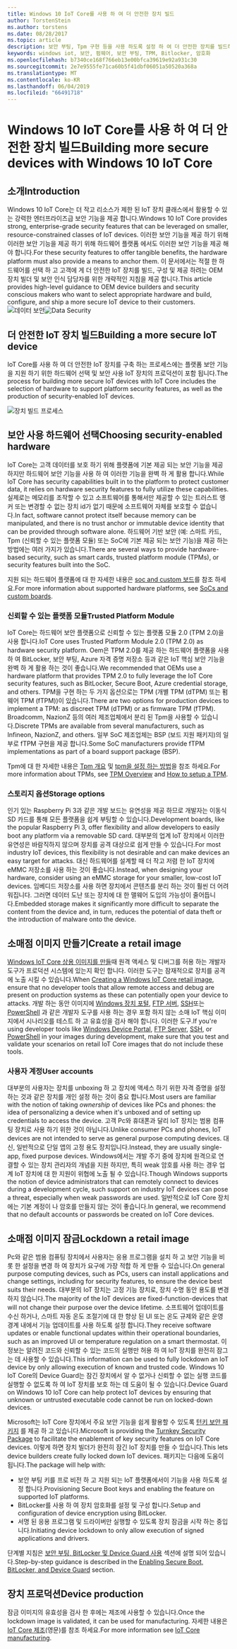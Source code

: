 ```yaml
---
title: Windows 10 IoT Core를 사용 하 여 더 안전한 장치 빌드
author: TorstenStein
ms.author: torstens
ms.date: 08/28/2017
ms.topic: article
description: 보안 부팅, Tpm 구현 등을 사용 하도록 설정 하 여 더 안전한 장치를 빌드하는 방법을 알아봅니다.
keywords: windows iot, 보안, 펌웨어, 보안 부팅, TPM, Bitlocker, 암호화
ms.openlocfilehash: b7340ce168f766eb13e00bfca39619e92a931c30
ms.sourcegitcommit: 2e7e9555fe71ca60b5f41dbf06051a50520a368a
ms.translationtype: MT
ms.contentlocale: ko-KR
ms.lasthandoff: 06/04/2019
ms.locfileid: "66491718"
---
```

# <a name="building-more-secure-devices-with-windows-10-iot-core"></a><span data-ttu-id="84272-104">Windows 10 IoT Core를 사용 하 여 더 안전한 장치 빌드</span><span class="sxs-lookup"><span data-stu-id="84272-104">Building more secure devices with Windows 10 IoT Core</span></span>

## <a name="introduction"></a><span data-ttu-id="84272-105">소개</span><span class="sxs-lookup"><span data-stu-id="84272-105">Introduction</span></span>  

<span data-ttu-id="84272-106">Windows 10 IoT Core는 더 작고 리소스가 제한 된 IoT 장치 클래스에서 활용할 수 있는 강력한 엔터프라이즈급 보안 기능을 제공 합니다.</span><span class="sxs-lookup"><span data-stu-id="84272-106">Windows 10 IoT Core provides strong, enterprise-grade security features that can be leveraged on smaller, resource-constrained classes of IoT devices.</span></span> <span data-ttu-id="84272-107">이러한 보안 기능을 제공 하기 위해 이러한 보안 기능을 제공 하기 위해 하드웨어 플랫폼 에서도 이러한 보안 기능을 제공 해야 합니다.</span><span class="sxs-lookup"><span data-stu-id="84272-107">For these security features to offer tangible benefits, the hardware platform must also provide a means to anchor them.</span></span> <span data-ttu-id="84272-108">이 문서에서는 적절 한 하드웨어를 선택 하 고 고객에 게 더 안전한 IoT 장치를 빌드, 구성 및 제공 하려는 OEM 장치 빌더 및 보안 인식 담당자를 위한 개략적인 지침을 제공 합니다.</span><span class="sxs-lookup"><span data-stu-id="84272-108">This article provides high-level guidance to OEM device builders and security conscious makers who want to select appropriate hardware and build, configure, and ship a more secure IoT device to their customers.</span></span>
<span data-ttu-id="84272-109">![데이터 보안](../media/SecurityFlowAndCertificates/DataRestExecutionMotion.png)</span><span class="sxs-lookup"><span data-stu-id="84272-109">![Data Security](../media/SecurityFlowAndCertificates/DataRestExecutionMotion.png)</span></span>

## <a name="building-a-more-secure-iot-device"></a><span data-ttu-id="84272-110">더 안전한 IoT 장치 빌드</span><span class="sxs-lookup"><span data-stu-id="84272-110">Building a more secure IoT device</span></span>  
<span data-ttu-id="84272-111">IoT Core를 사용 하 여 더 안전한 IoT 장치를 구축 하는 프로세스에는 플랫폼 보안 기능을 지원 하기 위한 하드웨어 선택 및 보안 사용 IoT 장치의 프로덕션이 포함 됩니다.</span><span class="sxs-lookup"><span data-stu-id="84272-111">The process for building more secure IoT devices with IoT Core includes the selection of hardware to support platform security features, as well as the production of security-enabled IoT devices.</span></span>

![장치 빌드 프로세스](../media/SecurityFlowAndCertificates/DeviceBuildProcess.png)


## <a name="choosing-security-enabled-hardware"></a><span data-ttu-id="84272-113">보안 사용 하드웨어 선택</span><span class="sxs-lookup"><span data-stu-id="84272-113">Choosing security-enabled hardware</span></span>
<span data-ttu-id="84272-114">IoT Core는 고객 데이터를 보호 하기 위해 플랫폼에 기본 제공 되는 보안 기능을 제공 하지만 하드웨어 보안 기능을 사용 하 여 이러한 기능을 완벽 하 게 활용 합니다.</span><span class="sxs-lookup"><span data-stu-id="84272-114">While IoT Core has security capabilities built in to the platform to protect customer data, it relies on hardware security features to fully utilize these capabilities.</span></span> <span data-ttu-id="84272-115">실제로는 메모리를 조작할 수 있고 소프트웨어를 통해서만 제공할 수 있는 트러스트 앵커 또는 변경할 수 없는 장치 id가 없기 때문에 소프트웨어 자체를 보호할 수 없습니다.</span><span class="sxs-lookup"><span data-stu-id="84272-115">In fact, software cannot protect itself because memory can be manipulated, and there is no trust anchor or immutable device identity that can be provided through software alone.</span></span> <span data-ttu-id="84272-116">하드웨어 기반 보안 (예: 스마트 카드, Tpm (신뢰할 수 있는 플랫폼 모듈) 또는 SoC에 기본 제공 되는 보안 기능)을 제공 하는 방법에는 여러 가지가 있습니다.</span><span class="sxs-lookup"><span data-stu-id="84272-116">There are several ways to provide hardware-based security, such as smart cards, trusted platform module (TPMs), or security features built into the SoC.</span></span> 

<span data-ttu-id="84272-117">지원 되는 하드웨어 플랫폼에 대 한 자세한 내용은 [soc and custom 보드](https://docs.microsoft.com/en-us/windows/iot-core/learn-about-hardware/socsandcustomboards)를 참조 하세요.</span><span class="sxs-lookup"><span data-stu-id="84272-117">For more information about supported hardware platforms, see [SoCs and custom boards](https://docs.microsoft.com/en-us/windows/iot-core/learn-about-hardware/socsandcustomboards).</span></span> 

### <a name="trusted-platform-module"></a><span data-ttu-id="84272-118">신뢰할 수 있는 플랫폼 모듈</span><span class="sxs-lookup"><span data-stu-id="84272-118">Trusted Platform Module</span></span>
<span data-ttu-id="84272-119">IoT Core는 하드웨어 보안 플랫폼으로 신뢰할 수 있는 플랫폼 모듈 2.0 (TPM 2.0)을 사용 합니다.</span><span class="sxs-lookup"><span data-stu-id="84272-119">IoT Core uses Trusted Platform Module 2.0 (TPM 2.0) as hardware security platform.</span></span> <span data-ttu-id="84272-120">Oem은 TPM 2.0를 제공 하는 하드웨어 플랫폼을 사용 하 여 BitLocker, 보안 부팅, Azure 자격 증명 저장소 등과 같은 IoT 핵심 보안 기능을 완벽 하 게 활용 하는 것이 좋습니다.</span><span class="sxs-lookup"><span data-stu-id="84272-120">We recommended that OEMs use a hardware platform that provides TPM 2.0 to fully leverage the IoT Core security features, such as BitLocker, Secure Boot, Azure credential storage, and others.</span></span> <span data-ttu-id="84272-121">TPM을 구현 하는 두 가지 옵션으로는 TPM (개별 TPM (dTPM) 또는 펌웨어 TPM (fTPM))이 있습니다.</span><span class="sxs-lookup"><span data-stu-id="84272-121">There are two options for production devices to implement a TPM: as discreet TPM (dTPM) or as firmware TPM (fTPM).</span></span> <span data-ttu-id="84272-122">Broadcomm, NazionZ 등의 여러 제조업체에서 분리 된 Tpm을 사용할 수 있습니다.</span><span class="sxs-lookup"><span data-stu-id="84272-122">Discrete TPMs are available from several manufacturers, such as Infineon, NazionZ, and others.</span></span> <span data-ttu-id="84272-123">일부 SoC 제조업체는 BSP (보드 지원 패키지)의 일부로 fTPM 구현을 제공 합니다.</span><span class="sxs-lookup"><span data-stu-id="84272-123">Some SoC manufacturers provide fTPM implementations as part of a board support package (BSP).</span></span> 

<span data-ttu-id="84272-124">Tpm에 대 한 자세한 내용은 [Tpm 개요](https://docs.microsoft.com/en-us/windows/iot-core/secure-your-device/tpm) 및 [tpm을 설정 하는 방법](https://docs.microsoft.com/en-us/windows/iot-core/secure-your-device/setuptpm)을 참조 하세요.</span><span class="sxs-lookup"><span data-stu-id="84272-124">For more information about TPMs, see [TPM Overview](https://docs.microsoft.com/en-us/windows/iot-core/secure-your-device/tpm) and [How to setup a TPM](https://docs.microsoft.com/en-us/windows/iot-core/secure-your-device/setuptpm).</span></span>

### <a name="storage-options"></a><span data-ttu-id="84272-125">스토리지 옵션</span><span class="sxs-lookup"><span data-stu-id="84272-125">Storage options</span></span>
<span data-ttu-id="84272-126">인기 있는 Raspberry Pi 3과 같은 개발 보드는 유연성을 제공 하므로 개발자는 이동식 SD 카드를 통해 모든 플랫폼을 쉽게 부팅할 수 있습니다.</span><span class="sxs-lookup"><span data-stu-id="84272-126">Development boards, like the popular Raspberry Pi 3, offer flexibility and allow developers to easily boot any platform via a removable SD card.</span></span> <span data-ttu-id="84272-127">대부분의 업계 IoT 장치에서 이러한 유연성은 바람직하지 않으며 장치를 공격 대상으로 쉽게 만들 수 있습니다.</span><span class="sxs-lookup"><span data-stu-id="84272-127">For most industry IoT devices, this flexibility is not desirable and can make devices an easy target for attacks.</span></span> <span data-ttu-id="84272-128">대신 하드웨어를 설계할 때 더 작고 저렴 한 IoT 장치에 eMMC 저장소를 사용 하는 것이 좋습니다.</span><span class="sxs-lookup"><span data-stu-id="84272-128">Instead, when designing your hardware, consider using an eMMC storage for your smaller, low-cost IoT devices.</span></span> <span data-ttu-id="84272-129">임베디드 저장소를 사용 하면 장치에서 콘텐츠를 분리 하는 것이 훨씬 더 어려워집니다. 그러면 데이터 도난 또는 장치에 대 한 맬웨어 도입의 가능성이 줄어듭니다.</span><span class="sxs-lookup"><span data-stu-id="84272-129">Embedded storage makes it significantly more difficult to separate the content from the device and, in turn, reduces the potential of data theft or the introduction of malware onto the device.</span></span>

## <a name="create-a-retail-image"></a><span data-ttu-id="84272-130">소매점 이미지 만들기</span><span class="sxs-lookup"><span data-stu-id="84272-130">Create a retail image</span></span> 
<span data-ttu-id="84272-131">[Windows IoT Core 상용 이미지를 만들](https://docs.microsoft.com/windows-hardware/manufacture/iot/iot-core-manufacturing-guide)때 원격 액세스 및 디버그를 허용 하는 개발자 도구가 프로덕션 시스템에 있는지 확인 합니다. 이러한 도구는 잠재적으로 장치를 공격에 노출 시킬 수 있습니다.</span><span class="sxs-lookup"><span data-stu-id="84272-131">When [Creating a Windows IoT Core retail image](https://docs.microsoft.com/windows-hardware/manufacture/iot/iot-core-manufacturing-guide), ensure that no developer tools that allow remote access and debug are present on production systems as these can potentially open your device to attacks.</span></span> <span data-ttu-id="84272-132">개발 하는 동안 이미지에 [Windows 장치 포털](https://docs.microsoft.com/en-us/windows/iot-core/manage-your-device/remotedisplay), [FTP 서버](https://docs.microsoft.com/en-us/windows/iot-core/connect-your-device/ftp), [SSH](https://docs.microsoft.com/en-us/windows/iot-core/connect-your-device/ssh)또는 [PowerShell](https://docs.microsoft.com/en-us/windows/iot-core/connect-your-device/powershell) 과 같은 개발자 도구를 사용 하는 경우 포함 하지 않는 소매 IoT 핵심 이미지에서 시나리오를 테스트 하 고 유효성을 검사 해야 합니다. 이러한 도구.</span><span class="sxs-lookup"><span data-stu-id="84272-132">If you're using developer tools like [Windows Device Portal](https://docs.microsoft.com/en-us/windows/iot-core/manage-your-device/remotedisplay), [FTP Server](https://docs.microsoft.com/en-us/windows/iot-core/connect-your-device/ftp), [SSH](https://docs.microsoft.com/en-us/windows/iot-core/connect-your-device/ssh), or [PowerShell](https://docs.microsoft.com/en-us/windows/iot-core/connect-your-device/powershell) in your images during development, make sure that you test and validate your scenarios on retail IoT Core images that do not include these tools.</span></span>

### <a name="user-accounts"></a><span data-ttu-id="84272-133">사용자 계정</span><span class="sxs-lookup"><span data-stu-id="84272-133">User accounts</span></span>
<span data-ttu-id="84272-134">대부분의 사용자는 장치를 unboxing 하 고 장치에 액세스 하기 위한 자격 증명을 설정 하는 것과 같은 장치를 개인 설정 하는 것이 중요 합니다.</span><span class="sxs-lookup"><span data-stu-id="84272-134">Most users are familiar with the notion of taking *ownership* of devices like PCs and phones: the idea of personalizing a device when it's unboxed and of setting up credentials to access the device.</span></span> <span data-ttu-id="84272-135">고객 Pc와 휴대폰과 달리 IoT 장치는 범용 컴퓨팅 장치로 사용 하기 위한 것이 아닙니다.</span><span class="sxs-lookup"><span data-stu-id="84272-135">Unlike consumer PCs and phones, IoT devices are not intended to serve as general purpose computing devices.</span></span> <span data-ttu-id="84272-136">대신, 일반적으로 단일 앱의 고정 용도 장치입니다.</span><span class="sxs-lookup"><span data-stu-id="84272-136">Instead, they are usually single-app, fixed purpose devices.</span></span> <span data-ttu-id="84272-137">Windows에서는 개발 주기 중에 장치에 원격으로 연결할 수 있는 장치 관리자의 개념을 지원 하지만, 특히 weak 암호를 사용 하는 경우 업계 IoT 장치에 대 한 지원이 위협에 노출 될 수 있습니다.</span><span class="sxs-lookup"><span data-stu-id="84272-137">Though Windows supports the notion of device administrators that can remotely connect to devices during a development cycle, such support on industry IoT devices can pose a threat, especially when weak passwords are used.</span></span> <span data-ttu-id="84272-138">일반적으로 IoT Core 장치에는 기본 계정이 나 암호를 만들지 않는 것이 좋습니다.</span><span class="sxs-lookup"><span data-stu-id="84272-138">In general, we recommend that no default accounts or passwords be created on IoT Core devices.</span></span>

## <a name="lockdown-a-retail-image"></a><span data-ttu-id="84272-139">소매점 이미지 잠금</span><span class="sxs-lookup"><span data-stu-id="84272-139">Lockdown a retail image</span></span>
<span data-ttu-id="84272-140">Pc와 같은 범용 컴퓨팅 장치에서 사용자는 응용 프로그램을 설치 하 고 보안 기능을 비롯 한 설정을 변경 하 여 장치가 요구에 가장 적합 하 게 만들 수 있습니다.</span><span class="sxs-lookup"><span data-stu-id="84272-140">On general purpose computing devices, such as PCs, users can install applications and change settings, including for security features, to ensure the device best suits their needs.</span></span> <span data-ttu-id="84272-141">대부분의 IoT 장치는 고정 기능 장치로, 장치 수명 동안 용도를 변경 하지 않습니다.</span><span class="sxs-lookup"><span data-stu-id="84272-141">The majority of the IoT devices are fixed-function-devices that will not change their purpose over the device lifetime.</span></span> <span data-ttu-id="84272-142">소프트웨어 업데이트를 수신 하거나, 스마트 자동 온도 조절기에 대 한 향상 된 UI 또는 온도 규제와 같은 운영 경계 내에서 기능 업데이트를 사용 하도록 설정 합니다.</span><span class="sxs-lookup"><span data-stu-id="84272-142">They receive software updates or enable functional updates within their operational boundaries, such as an improved UI or temperature regulation on a smart thermostat.</span></span> <span data-ttu-id="84272-143">이 정보는 알려진 코드와 신뢰할 수 있는 코드의 실행만 허용 하 여 IoT 장치를 완전히 잠그는 데 사용할 수 있습니다.</span><span class="sxs-lookup"><span data-stu-id="84272-143">This information can be used to fully lockdown an IoT device by only allowing execution of known and trusted code.</span></span> <span data-ttu-id="84272-144">Windows 10 IoT Core의 Device Guard는 잠긴 장치에서 알 수 없거나 신뢰할 수 없는 실행 코드를 실행할 수 없도록 하 여 IoT 장치를 보호 하는 데 도움이 될 수 있습니다.</span><span class="sxs-lookup"><span data-stu-id="84272-144">Device Guard on Windows 10 IoT Core can help protect IoT devices by ensuring that unknown or untrusted executable code cannot be run on locked-down devices.</span></span>

<span data-ttu-id="84272-145">Microsoft는 IoT Core 장치에서 주요 보안 기능을 쉽게 활용할 수 있도록 [턴키 보안 패키지](https://github.com/ms-iot/security/tree/master/TurnkeySecurity) 를 제공 하 고 있습니다.</span><span class="sxs-lookup"><span data-stu-id="84272-145">Microsoft is providing the [Turnkey Security Package](https://github.com/ms-iot/security/tree/master/TurnkeySecurity) to facilitate the enablement of key security features on IoT Core devices.</span></span> <span data-ttu-id="84272-146">이렇게 하면 장치 빌더가 완전히 잠긴 IoT 장치를 만들 수 있습니다.</span><span class="sxs-lookup"><span data-stu-id="84272-146">This lets device builders create fully locked down IoT devices.</span></span> <span data-ttu-id="84272-147">패키지는 다음에 도움이 됩니다.</span><span class="sxs-lookup"><span data-stu-id="84272-147">The package will help with:</span></span>

* <span data-ttu-id="84272-148">보안 부팅 키를 프로 비전 하 고 지원 되는 IoT 플랫폼에서이 기능을 사용 하도록 설정 합니다.</span><span class="sxs-lookup"><span data-stu-id="84272-148">Provisioning Secure Boot keys and enabling the feature on supported IoT platforms.</span></span>
* <span data-ttu-id="84272-149">BitLocker를 사용 하 여 장치 암호화를 설정 및 구성 합니다.</span><span class="sxs-lookup"><span data-stu-id="84272-149">Setup and configuration of device encryption using BitLocker.</span></span> 
* <span data-ttu-id="84272-150">서명 된 응용 프로그램 및 드라이버만 실행할 수 있도록 장치 잠금을 시작 하는 중입니다.</span><span class="sxs-lookup"><span data-stu-id="84272-150">Initiating device lockdown to only allow execution of signed applications and drivers.</span></span>

<span data-ttu-id="84272-151">단계별 지침은 [보안 부팅, BitLocker 및 Device Guard 사용](https://docs.microsoft.com/en-us/windows/iot-core/secure-your-device/securebootandbitlocker) 섹션에 설명 되어 있습니다.</span><span class="sxs-lookup"><span data-stu-id="84272-151">Step-by-step guidance is described in the [Enabling Secure Boot, BitLocker, and Device Guard](https://docs.microsoft.com/en-us/windows/iot-core/secure-your-device/securebootandbitlocker) section.</span></span>

## <a name="device-production"></a><span data-ttu-id="84272-152">장치 프로덕션</span><span class="sxs-lookup"><span data-stu-id="84272-152">Device production</span></span>
<span data-ttu-id="84272-153">잠금 이미지의 유효성을 검사 한 후에는 제조에 사용할 수 있습니다.</span><span class="sxs-lookup"><span data-stu-id="84272-153">Once the lockdown image is validated, it can be used for manufacturing.</span></span> <span data-ttu-id="84272-154">자세한 내용은 [IoT Core 제조](https://docs.microsoft.com/en-us/windows-hardware/manufacture/iot/)(영문)를 참조 하세요.</span><span class="sxs-lookup"><span data-stu-id="84272-154">For more information see [IoT Core manufacturing](https://docs.microsoft.com/en-us/windows-hardware/manufacture/iot/).</span></span>
